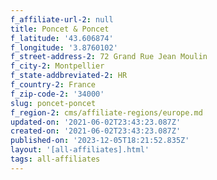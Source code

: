 ```yaml
---
f_affiliate-url-2: null
title: Poncet & Poncet
f_latitude: '43.606874'
f_longitude: '3.8760102'
f_street-address-2: 72 Grand Rue Jean Moulin­
f_city-2: Montpellier­
f_state-addbreviated-2: HR­
f_country-2: France
f_zip-code-2: '34000'
slug: poncet-poncet
f_region-2: cms/affiliate-regions/europe.md
updated-on: '2021-06-02T23:43:23.087Z'
created-on: '2021-06-02T23:43:23.087Z'
published-on: '2023-12-05T18:21:52.835Z'
layout: '[all-affiliates].html'
tags: all-affiliates
---
```



